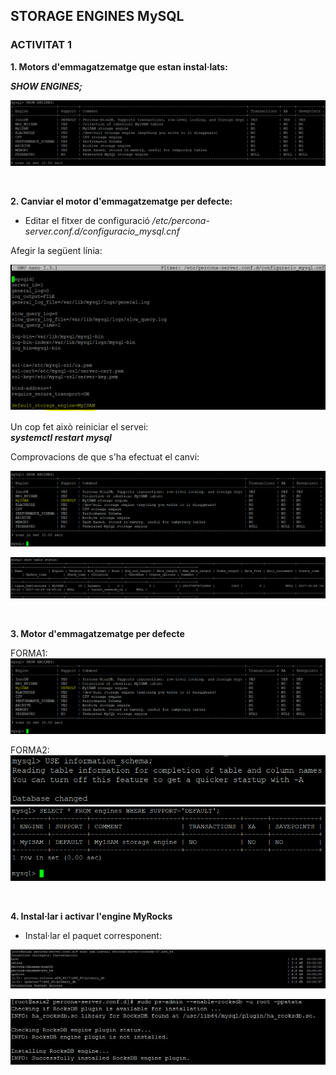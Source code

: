 ## STORAGE ENGINES MySQL  



### ACTIVITAT 1  

**1. Motors d'emmagatzematge que estan instal·lats:**  

***SHOW ENGINES;***  

![ENGINES1](https://github.com/ivanenriquez/BD-M02-M010/blob/master/MP10-UF2/A3/imatges/ex1.PNG)  

<br>


**2. Canviar el motor d'emmagatzematge per defecte:**  

* Editar el fitxer de configuració */etc/percona-server.conf.d/configuracio_mysql.cnf*  

Afegir la següent línia:  

![ENGINES2](https://github.com/ivanenriquez/BD-M02-M010/blob/master/MP10-UF2/A3/imatges/ex2.1.PNG)  

Un cop fet això reiniciar el servei:  
***systemctl restart mysql***  

Comprovacions de que s'ha efectuat el canvi:  

![ENGINES3](https://github.com/ivanenriquez/BD-M02-M010/blob/master/MP10-UF2/A3/imatges/ex2.3.PNG)  

![ENGINES4](https://github.com/ivanenriquez/BD-M02-M010/blob/master/MP10-UF2/A3/imatges/show%20table%20status.JPG)  

<br>


**3. Motor d'emmagatzematge per defecte**  

FORMA1:
![SHOW_ENGINES](https://github.com/ivanenriquez/BD-M02-M010/blob/master/MP10-UF2/A3/imatges/ex2.3.PNG)  

FORMA2:  
![INFORMATION_SHEMA1](https://github.com/ivanenriquez/BD-M02-M010/blob/master/MP10-UF2/A3/imatges/ex3_forma2.1.PNG)  
![INFORMATION_SCHEMA2](https://github.com/ivanenriquez/BD-M02-M010/blob/master/MP10-UF2/A3/imatges/ex3_forma2.PNG)  

<br>


**4. Instal·lar i activar l'engine MyRocks**  

* Instal·lar el paquet corresponent:  

![INSTAL·LAR_MyRocks](https://github.com/ivanenriquez/BD-M02-M010/blob/master/MP10-UF2/A3/imatges/instalar%20percona-server.JPG)  

![ACTIVAR MyRocks](https://github.com/ivanenriquez/BD-M02-M010/blob/master/MP10-UF2/A3/imatges/habilitar%20rocks%20db.JPG)  
